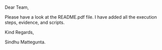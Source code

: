 Dear Team,

Please have a look at the README.pdf file. I have added all the execution steps, evidence, and scripts.


Kind Regards,

Sindhu Mattegunta.
